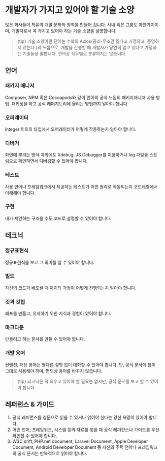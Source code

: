 # 개발자가 가지고 있어야 할 기술 소양

많은 회사들이 특유의 개발 문화와 원칙을 만들어 갑니다. 사내 혹은 그룹도 마찬가지이며, 개발자로서 꼭 가지고 있어야 하는 기술 소양을 설명합니다.

> {tip} 기술 소양이란 단어는 수학의 Axios(공리-무조건 옳다고 가정하고, 증명하지 않는다.)의 느낌으로, 개발을 진행할 때 개발자가 당연히 알고 있다고 가정하는 기술들을 말합니다. 편의상 직무별로 분류하지는 않습니다.

## 언어

### 패키지 매니저

Composer, NPM 혹은 Cocoapods와 같이 언어의 공식 느낌의 패키지매니져 사용 방법. 패키징을 하고 공식 레퍼지토리에 올리는 방법까지 알아야 합니다.

### 오퍼레이터

integer 이외의 타입에서 오퍼레이터가 어떻게 작동하는지 알아야 합니다.

### 디버거

화면에 뿌리는 방식 이외에도 Xdebug, JS Debugger를 이용하거나 log 파일을 스트림으로 확인하면서 디버깅할 수 있어야 합니다.

### 테스트

사용 언어나 프레임워크에서 제공하는 테스트가 어떤 원리로 작동되는지 코드레벨에서 이해해야 합니다.

### 구현

내가 제안하는 구조를 수도 코드로 설명할 수 있어야 합니다.

## 테크닉

### 정규표현식

정규표현식을 보고 그 의미를 알 수 있어야 합니다.

### 빌드

자신의 코드가 배포될 때 까지의 과정이 어떻게 진행되는지 알아야 합니다.

### 깃과 깃헙

레포를 만들고, 유지하기 위한 지식과 경험이 있어야 합니다.

### 마크다운

만들려고 하는 문서를 만들 수 있어야 합니다.

### 개발 용어

컨벤션, 패턴 용어는 별다른 설명 없이 대화할 수 있어야 합니다. 단, 공식 문서에 용어 그대로 사용해야 하며, 편의상 용어를 바꾸지 않습니다.

> {tip} 테크닉은 꼭 외우고 있어야 할 필요는 없지만, 공식 문서를 보고 할 수 있어야 합니다.

## 레퍼런스 & 가이드

1. 공식 레퍼런스를 영문으로 읽을 수 있거나 읽어야 한다는 강한 욕망이 있어야 합니다.
2. 어떤 언어, 프레임워크, 시스템 등의 자료를 찾을 때 공식 레퍼런스나 가이드를 우선 확인할 수 있어야 합니다.
3. W3C drift, PHP.net document, Laravel Document, Apple Developer Document, Android Developer Document 등 자신의 주력 언어나 프레임워크의 공식 문서는 반복적으로 읽어야 합니다.
